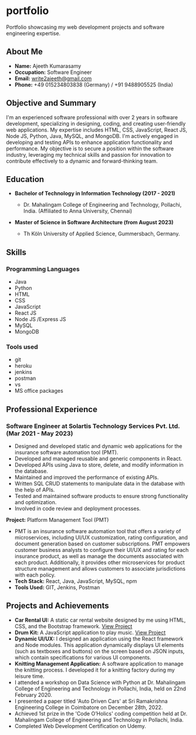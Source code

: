 # portfolio
Portfolio showcasing my web development projects and software engineering expertise.

## About Me
- **Name:** Ajeeth Kumarasamy
- **Occupation:** Software Engineer
- **Email:** write2ajeeth@gmail.com
- **Phone:** +49 015234803838 (Germany) / +91 9488905525 (India)


## Objective and Summary
I'm an experienced software professional with over 2 years in software development, specializing in designing, coding, and creating user-friendly web applications. My expertise includes HTML, CSS, JavaScript, React JS, Node JS, Python, Java, MySQL, and MongoDB. I'm actively engaged in developing and testing APIs to enhance application functionality and performance. My objective is to secure a position within the software industry, leveraging my technical skills and passion for innovation to contribute effectively to a dynamic and forward-thinking team.

## Education
- **Bachelor of Technology in Information Technology (2017 - 2021)**
  - Dr. Mahalingam College of Engineering and Technology, Pollachi, India. (Affiliated to Anna University, Chennai)
  
- **Master of Science in Software Architecture (from August 2023)**
  - Th Köln University of Applied Science, Gummersbach, Germany.

## Skills
### Programming Languages
- Java
- Python
- HTML
- CSS
- JavaScript
- React JS
- Node JS /Express JS
- MySQL
- MongoDB

### Tools used
- git
- heroku
- jenkins
- postman
- vs
- MS office packages

## Professional Experience
### Software Engineer at Solartis Technology Services Pvt. Ltd. (Mar 2021 - May 2023)
- Designed and developed static and dynamic web applications for the insurance software automation tool (PMT).
- Developed and managed reusable and generic components in React.
- Developed APIs using Java to store, delete, and modify information in the database.
- Maintained and improved the performance of existing APIs.
- Written SQL CRUD statements to manipulate data in the database with the help of APIs.
- Tested and maintained software products to ensure strong functionality and optimization.
- Involved in code review and deployment processes.
  
**Project:** Platform Management Tool (PMT)
- PMT is an insurance software automation tool that offers a variety of microservices, including UI/UX customization, rating configuration, and document generation based on customer subscriptions. PMT empowers customer business analysts to configure their UI/UX and rating for each insurance product, as well as manage the documents associated with each product. Additionally, it provides other microservices for product structure management and allows customers to associate jurisdictions with each policy.
- **Tech Stack:** React, Java, JavaScript, MySQL, npm
- **Tools Used:** GIT, Jenkins, Postman

## Projects and Achievements
- **Car Rental UI:** A static car rental website designed by me using HTML, CSS, and the Bootstrap framework. [View Project](https://yourprojectlink)
- **Drum Kit:** A JavaScript application to play music. [View Project](https://yourprojectlink)
- **Dynamic UI/UX:** I designed an application using the React framework and Node modules. This application dynamically displays UI elements (such as textboxes and buttons) on the screen based on JSON inputs, which contain specifications for various UI components.
- **Knitting Management Application:** A software application to manage the knitting process. I developed it for a knitting factory during my leisure time.
- I attended a workshop on Data Science with Python at Dr. Mahalingam College of Engineering and Technology in Pollachi, India, held on 22nd February 2020.
- I presented a paper titled 'Auto Driven Cars' at Sri Ramakrishna Engineering College in Coimbatore on December 28th, 2022.
- Achieved 1st prize in the 'Code O’Holics' coding competition held at Dr. Mahalingam College of Engineering and Technology in Pollachi, India.
- Completed Web Development Certification on Udemy.
